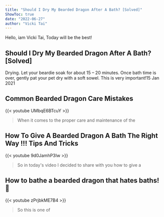 ```yaml
---
title: "Should I Dry My Bearded Dragon After A Bath? [Solved]"
ShowToc: true 
date: "2022-06-27"
author: "Vicki Tai" 
---
```


Hello, iam Vicki Tai, Today will be the best!
## Should I Dry My Bearded Dragon After A Bath? [Solved]
Drying. Let your beardie soak for about 15 – 20 minutes. Once bath time is over, gently pat your pet dry with a soft sowel. This is very important!15 Jan 2021

## Common Bearded Dragon Care Mistakes
{{< youtube UMbqE6BTcuY >}}
>When it comes to the proper care and maintenance of the 

## How To Give A Bearded Dragon A Bath The Right Way !!! Tips And Tricks
{{< youtube 9d0JamhP3Iw >}}
>So in today's video I decided to share with you how to give a 

## How to bathe a bearded dragon that hates baths! 🦎
{{< youtube zPrjbkME7B4 >}}
>So this is one of 

